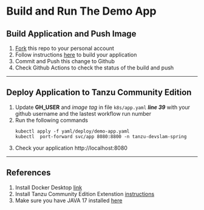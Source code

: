 
# Build and Run The Demo App
## Build Application and Push Image 
1. [Fork](https://github.com/MoSehsah/tanzu-devslam-spring/fork) this repo to your personal account
2. Follow instructions [here](app/README.md) to build your application
3. Commit and Push this change to Github
4. Check Github Actions to check the status of the build and push

---

## Deploy Application to Tanzu Community Edition
1. Update **GH_USER** and *image tag* in file `k8s/app.yaml` ***line 39*** with your github username and the lastest workflow run number
2. Run the following commands
    ```
    kubectl apply -f yaml/deploy/demo-app.yaml
    kubectl  port-forward svc/app 8080:8800 -n tanzu-devslam-spring
    ```
3. Check your application http://localhost:8080

---

## References
1. Install Docker Desktop [link](https://www.docker.com/products/docker-desktop/)
2. Install Tanzu Community Edition Extenstion [instructions](https://tanzucommunityedition.io/docs/v0.12/getting-started-docker/#install-the-extension)
3. Make sure you have JAVA 17 installed [here](https://www.oracle.com/java/technologies/javase/jdk17-archive-downloads.html)